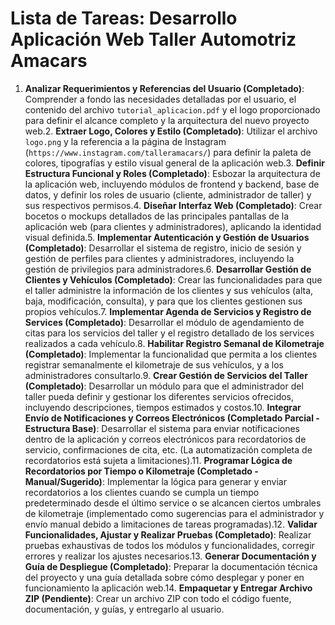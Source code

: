 # Lista de Tareas: Desarrollo Aplicación Web Taller Automotriz Amacars

1.  **Analizar Requerimientos y Referencias del Usuario (Completado)**: Comprender a fondo las necesidades detalladas por el usuario, el contenido del archivo `tutorial_aplicacion.pdf` y el logo proporcionado para definir el alcance completo y la arquitectura del nuevo proyecto web.2.  **Extraer Logo, Colores y Estilo (Completado)**: Utilizar el archivo `logo.png` y la referencia a la página de Instagram (`https://www.instagram.com/talleramacars/`) para definir la paleta de colores, tipografías y estilo visual general de la aplicación web.3.  **Definir Estructura Funcional y Roles (Completado)**: Esbozar la arquitectura de la aplicación web, incluyendo módulos de frontend y backend, base de datos, y definir los roles de usuario (cliente, administrador de taller) y sus respectivos permisos.4.  **Diseñar Interfaz Web (Completado)**: Crear bocetos o mockups detallados de las principales pantallas de la aplicación web (para clientes y administradores), aplicando la identidad visual definida.5.  **Implementar Autenticación y Gestión de Usuarios (Completado)**: Desarrollar el sistema de registro, inicio de sesión y gestión de perfiles para clientes y administradores, incluyendo la gestión de privilegios para administradores.6.  **Desarrollar Gestión de Clientes y Vehículos (Completado)**: Crear las funcionalidades para que el taller administre la información de los clientes y sus vehículos (alta, baja, modificación, consulta), y para que los clientes gestionen sus propios vehículos.7.  **Implementar Agenda de Servicios y Registro de Services (Completado)**: Desarrollar el módulo de agendamiento de citas para los servicios del taller y el registro detallado de los services realizados a cada vehículo.8.  **Habilitar Registro Semanal de Kilometraje (Completado)**: Implementar la funcionalidad que permita a los clientes registrar semanalmente el kilometraje de sus vehículos, y a los administradores consultarlo.9.  **Crear Gestión de Servicios del Taller (Completado)**: Desarrollar un módulo para que el administrador del taller pueda definir y gestionar los diferentes servicios ofrecidos, incluyendo descripciones, tiempos estimados y costos.10. **Integrar Envío de Notificaciones y Correos Electrónicos (Completado Parcial - Estructura Base)**: Desarrollar el sistema para enviar notificaciones dentro de la aplicación y correos electrónicos para recordatorios de servicio, confirmaciones de cita, etc. (La automatización completa de recordatorios está sujeta a limitaciones).11. **Programar Lógica de Recordatorios por Tiempo o Kilometraje (Completado - Manual/Sugerido)**: Implementar la lógica para generar y enviar recordatorios a los clientes cuando se cumpla un tiempo predeterminado desde el último service o se alcancen ciertos umbrales de kilometraje (implementado como sugerencias para el administrador y envío manual debido a limitaciones de tareas programadas).12. **Validar Funcionalidades, Ajustar y Realizar Pruebas (Completado)**: Realizar pruebas exhaustivas de todos los módulos y funcionalidades, corregir errores y realizar los ajustes necesarios.13. **Generar Documentación y Guía de Despliegue (Completado)**: Preparar la documentación técnica del proyecto y una guía detallada sobre cómo desplegar y poner en funcionamiento la aplicación web.14. **Empaquetar y Entregar Archivo ZIP (Pendiente)**: Crear un archivo ZIP con todo el código fuente, documentación, y guías, y entregarlo al usuario.

